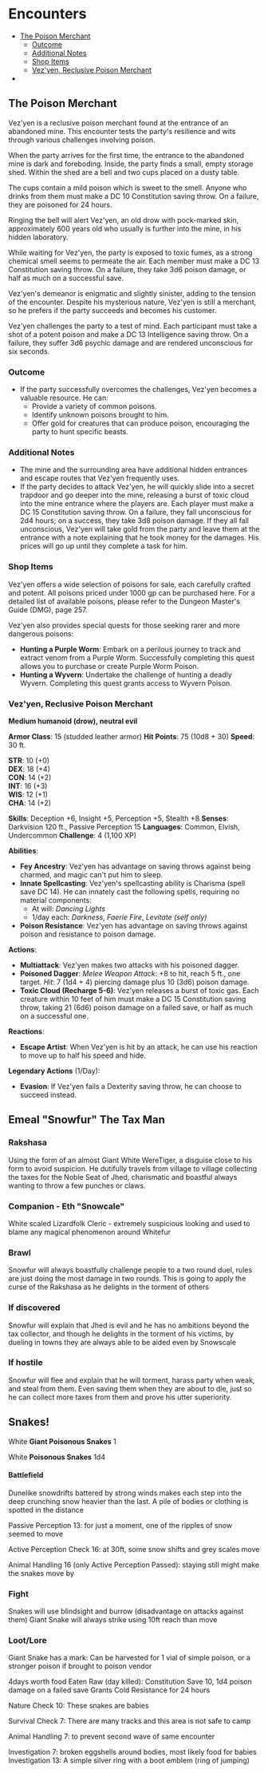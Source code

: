 # Encounters

- [The Poison Merchant](#the-poison-merchant)
  - [Outcome](#outcome)
  - [Additional Notes](#additional-notes)
  - [Shop Items](#shop-items)
  - [Vez'yen, Reclusive Poison Merchant](#vezyen-reclusive-poison-merchant)
- [](#)

## The Poison Merchant

Vez'yen is a reclusive poison merchant found at the entrance of an abandoned mine. This encounter tests the party's resilience and wits through various challenges involving poison.

When the party arrives for the first time, the entrance to the abandoned mine is dark and foreboding. Inside, the party finds a small, empty storage shed. Within the shed are a bell and two cups placed on a dusty table.

The cups contain a mild poison which is sweet to the smell. Anyone who drinks from them must make a DC 10 Constitution saving throw. On a failure, they are poisoned for 24 hours.

Ringing the bell will alert Vez'yen, an old drow with pock-marked skin, approximately 600 years old who usually is further into the mine, in his hidden laboratory.

While waiting for Vez'yen, the party is exposed to toxic fumes, as a strong chemical smell seems to permeate the air. Each member must make a DC 13 Constitution saving throw. On a failure, they take 3d6 poison damage, or half as much on a successful save.

Vez'yen's demeanor is enigmatic and slightly sinister, adding to the tension of the encounter. Despite his mysterious nature, Vez'yen is still a merchant, so he prefers if the party succeeds and becomes his customer.

Vez'yen challenges the party to a test of mind. Each participant must take a shot of a potent poison and make a DC 13 Intelligence saving throw. On a failure, they suffer 3d6 psychic damage and are rendered unconscious for six seconds.

### Outcome

- If the party successfully overcomes the challenges, Vez'yen becomes a valuable resource. He can:
  - Provide a variety of common poisons.
  - Identify unknown poisons brought to him.
  - Offer gold for creatures that can produce poison, encouraging the party to hunt specific beasts.

### Additional Notes

- The mine and the surrounding area have additional hidden entrances and escape routes that Vez'yen frequently uses.
- If the party decides to attack Vez'yen, he will quickly slide into a secret trapdoor and go deeper into the mine, releasing a burst of toxic cloud into the mine entrance where the players are. Each player must make a DC 15 Constitution saving throw. On a failure, they fall unconscious for 2d4 hours; on a success, they take 3d8 poison damage. If they all fall unconscious, Vez'yen will take gold from the party and leave them at the entrance with a note explaining that he took money for the damages. His prices will go up until they complete a task for him.

### Shop Items

Vez'yen offers a wide selection of poisons for sale, each carefully crafted and potent. All poisons priced under 1000 gp can be purchased here. For a detailed list of available poisons, please refer to the Dungeon Master's Guide (DMG), page 257.

Vez'yen also provides special quests for those seeking rarer and more dangerous poisons:

- **Hunting a Purple Worm**: Embark on a perilous journey to track and extract venom from a Purple Worm. Successfully completing this quest allows you to purchase or create Purple Worm Poison.
- **Hunting a Wyvern**: Undertake the challenge of hunting a deadly Wyvern. Completing this quest grants access to Wyvern Poison.

### Vez'yen, Reclusive Poison Merchant

**Medium humanoid (drow), neutral evil**

**Armor Class**: 15 (studded leather armor)
**Hit Points**: 75 (10d8 + 30)
**Speed**: 30 ft.

**STR**: 10 (+0)  
**DEX**: 18 (+4)  
**CON**: 14 (+2)  
**INT**: 16 (+3)  
**WIS**: 12 (+1)  
**CHA**: 14 (+2)  

**Skills**: Deception +6, Insight +5, Perception +5, Stealth +8
**Senses**: Darkvision 120 ft., Passive Perception 15
**Languages**: Common, Elvish, Undercommon
**Challenge**: 4 (1,100 XP)

**Abilities**:
- **Fey Ancestry**: Vez'yen has advantage on saving throws against being charmed, and magic can't put him to sleep.
- **Innate Spellcasting**: Vez'yen's spellcasting ability is Charisma (spell save DC 14). He can innately cast the following spells, requiring no material components:
  - At will: *Dancing Lights*
  - 1/day each: *Darkness*, *Faerie Fire*, *Levitate (self only)*
- **Poison Resistance**: Vez'yen has advantage on saving throws against poison and resistance to poison damage.

**Actions**:
- **Multiattack**: Vez'yen makes two attacks with his poisoned dagger.
- **Poisoned Dagger**: *Melee Weapon Attack*: +8 to hit, reach 5 ft., one target. *Hit*: 7 (1d4 + 4) piercing damage plus 10 (3d6) poison damage.
- **Toxic Cloud (Recharge 5-6)**: Vez'yen releases a burst of toxic gas. Each creature within 10 feet of him must make a DC 15 Constitution saving throw, taking 21 (6d6) poison damage on a failed save, or half as much on a successful one.

**Reactions**:
- **Escape Artist**: When Vez'yen is hit by an attack, he can use his reaction to move up to half his speed and hide.

**Legendary Actions** (1/Day):
- **Evasion**: If Vez'yen fails a Dexterity saving throw, he can choose to succeed instead.

##


## Emeal "Snowfur" The Tax Man

### Rakshasa

Using the form of an almost Giant White WereTiger, a disguise close to his form to avoid suspicion. He dutifully travels from village to village collecting the taxes for the Noble Seat of Jhed, charismatic and boastful always wanting to throw a few punches or claws. 

### Companion - Eth "Snowcale"

White scaled Lizardfolk Cleric - extremely suspicious looking and used to blame any magical phenomenon around Whitefur

### Brawl

Snowfur will always boastfully challenge people to a two round duel, rules are just doing the most damage in two rounds. This is going to apply the curse of the Rakshasa as he delights in the torment of others

### If discovered

Snowfur will explain that Jhed is evil and he has no ambitions beyond the tax collector, and though he delights in the torment of his victims, by dueling in towns they are always able to be aided even by Snowscale

### If hostile

Snowfur will flee and explain that he will torment, harass party when weak, and steal from them. Even saving them when they are about to die, just so he can collect more taxes from them and prove his utter superiority.

## Snakes!

White **Giant Poisonous Snakes** 1

White **Poisonous Snakes** 1d4

#### Battlefield

Dunelike snowdrifts battered by strong winds makes each step into the deep crunching snow heavier than the last. A pile of bodies or clothing is spotted in the distance   
  
Passive Perception 13: for just a moment, one of the ripples of snow seemed to move

Active Perception Check 16: at 30ft, some snow shifts and grey scales move  
  
Animal Handling 16 (only Active Perception Passed): staying still might make the snakes move by

### Fight

Snakes will use blindsight and burrow (disadvantage on attacks against them)
Giant Snake will always strike using 10ft reach than move

### Loot/Lore

Giant Snake has a mark:
Can be harvested for 1 vial of simple poison, or a stronger poison if brought to poison vendor

4days worth food
Eaten Raw (day killed): Constitution Save 10, 1d4 poison damage on a failed save
                        Grants Cold Resistance for 24 hours
                        
Nature Check 10: These snakes are babies

Survival Check 7: There are many tracks and this area is not safe to camp

Animal Handling 7: to prevent second wave of same encounter

Investigation 7: broken eggshells around bodies, most likely food for babies
Investigation 13: A simple silver ring with a boot emblem (ring of jumping)
           
